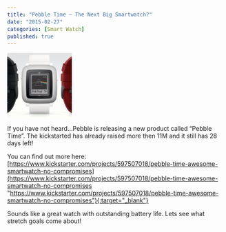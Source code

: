 ```yaml
---
title: "Pebble Time – The Next Big Smartwatch?"
date: "2015-02-27"
categories: [Smart Watch]
published: true
---
```


![](images/a361fd85680fccb17de65c13aa3e73bd_original-150x150.png)

If you have not heard…Pebble is releasing a new product called “Pebble Time”. The kickstarted has already raised more then 11M and it still has 28 days left!

You can find out more here: [https://www.kickstarter.com/projects/597507018/pebble-time-awesome-smartwatch-no-compromises](https://www.kickstarter.com/projects/597507018/pebble-time-awesome-smartwatch-no-compromises "https://www.kickstarter.com/projects/597507018/pebble-time-awesome-smartwatch-no-compromises"){:target="_blank"}

Sounds like a great watch with outstanding battery life. Lets see what stretch goals come about!
